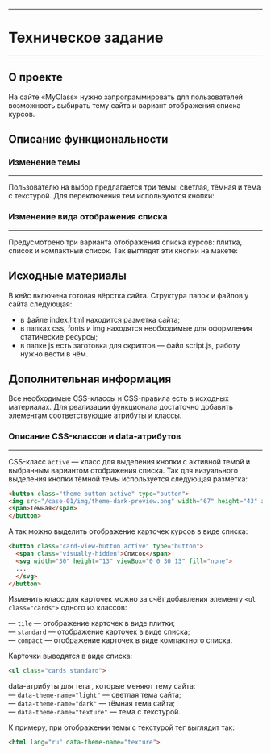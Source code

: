 ___
# Техническое задание

___
## О проекте
На сайте «MyClass» нужно запрограммировать для пользователей возможность выбирать тему сайта и вариант отображения списка курсов.
## **Описание функциональности**

### Изменение темы
___
Пользователю на выбор предлагается три темы: светлая, тёмная и тема с текстурой. Для переключения тем используются кнопки:


### Изменение вида отображения списка
___
Предусмотрено три варианта отображения списка курсов: плитка, список и компактный список. Так выглядят эти кнопки на макете:

## Исходные материалы
В кейс включена готовая вёрстка сайта. Структура папок и файлов у сайта следующая:

* в файле index.html находится разметка сайта;
* в папках css, fonts и img находятся необходимые для оформления статические ресурсы;
* в папке js есть заготовка для скриптов — файл script.js, работу нужно вести в нём.

## Дополнительная информация
Все необходимые CSS-классы и CSS-правила есть в исходных материалах. Для реализации функционала достаточно добавить элементам соответствующие атрибуты и классы.
### Описание CSS-классов и data-атрибутов
___
CSS-класс ``active`` — класс для выделения кнопки с активной темой и выбранным вариантом отображения списка. Так для визуального выделения кнопки тёмной темы используется следующая разметка:
```html
<button class="theme-button active" type="button">
<img src="/case-01/img/theme-dark-preview.png" width="67" height="43" alt="тёмный и сиреневый цвета темы">
<span>Тёмная</span>
</button>
```
А так можно выделить отображение карточек курсов в виде списка:
```html
<button class="card-view-button active" type="button">
  <span class="visually-hidden">Список</span>
  <svg width="30" height="13" viewBox="0 0 30 13" fill="none">
  ...
  </svg>
</button>
```
Изменить класс для карточек можно за счёт добавления элементу `<ul class="cards">` одного из классов:  

— `tile` — отображение карточек в виде плитки;  
— `standard` — отображение карточек в виде списка;  
— `compact` — отображение карточек в виде компактного списка.  

Карточки выводятся в виде списка:  
```html
<ul class="cards standard">
```
data-атрибуты для тега <html>, которые меняют тему сайта:  
— `data-theme-name="light"` — светлая тема сайта;  
— `data-theme-name="dark"` — тёмная тема сайта;  
— `data-theme-name="texture"` — тема с текстурой. 

К примеру, при отображении темы с текстурой тег <html> выглядит так:  
```html
<html lang="ru" data-theme-name="texture">
```
